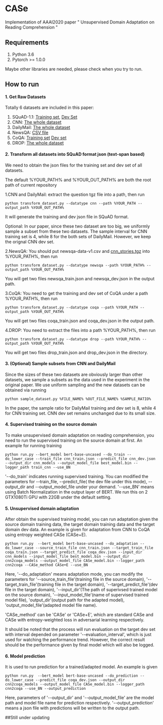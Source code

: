 # CASe
Implementation of AAAI2020 paper " Unsupervised Domain Adaptation on Reading Comprehension "


## Requirements
1. Python 3.6
2. Pytorch >= 1.0.0

Maybe other libraries are needed, please check when you try to run.

## How to run
#### 1. Get Raw Datasets

Totally 6 datasets are included in this paper:

1. SQuAD-1.1: [Training set](https://github.com/rajpurkar/SQuAD-explorer/blob/master/dataset/train-v1.1.json), [Dev Set](https://github.com/rajpurkar/SQuAD-explorer/blob/master/dataset/dev-v1.1.json)
2. CNN: [The whole dataset](https://drive.google.com/uc?export=download&id=0BwmD_VLjROrfTTljRDVZMFJnVWM)
3. DailyMail: [The whole dataset](https://drive.google.com/uc?export=download&id=0BwmD_VLjROrfN0xhTDVteGQ3eG8)
4. NewsQA: [CSV file](https://msropendata.com/datasets/939b1042-6402-4697-9c15-7a28de7e1321)
5. CoQA: [Training set](http://downloads.cs.stanford.edu/nlp/data/coqa/coqa-train-v1.0.json) [Dev set](http://downloads.cs.stanford.edu/nlp/data/coqa/coqa-dev-v1.0.json)
6. DROP: [The whole dataset](https://s3-us-west-2.amazonaws.com/allennlp/datasets/drop/drop_dataset.zip)

#### 2. Transform all datasets into SQuAD format json (text-span based)

We need to obtain the json files for the training set and dev set of all datasets.

The default %YOUR_PATH% and %YOUR_OUT_PATH% are both the root path of current repository

1.CNN and DailyMail: extract the question tgz file into a path, then run

`python transform_dataset.py --datatype cnn --path %YOUR_PATH --output_path %YOUR_OUT_PATH%`

It will generate the training and dev json file in SQuAD format.

Optional: In our paper, since these two dataset are too big, we uniformly sample a subset from these two datasets.
The sample interval for CNN training set is 4, while 8 for the both sets of DailyMail. However, we keep the orignal 
CNN dev set.

2.NewsQA: You should put newsqa-data-v1.csv and [cnn_stories.tgz](https://drive.google.com/uc?export=download&id=0BwmD_VLjROrfTHk4NFg2SndKcjQ)
 into %YOUR_PATH%, then run
 
`python transform_dataset.py --datatype newsqa --path %YOUR_PATH% --output_path %YOUR_OUT_PATH%`

You will get two files newsqa_train.json and newsqa_dev.json in the output path.

3.CoQA: You need to get the training and dev set of CoQA under a path %YOUR_PATH%, then run

`python transform_dataset.py --datatype coqa --path %YOUR_PATH --output_path %YOUR_OUT_PATH%`

You will get two files coqa_train.json and coqa_dev.json in the output path.

4.DROP: You need to extract the files into a path %YOUR_PATH%, then run

`python transform_dataset.py --datatype drop --path %YOUR_PATH% --output_path %YOUR_OUT_PATH%`

You will get two files drop_train.json and drop_dev.json in the directory.

#### 3. (Optional) Sample subsets from CNN and DailyMail

Since the sizes of these two datasets are obviously larger than other datasets, we sample a subsets 
as the data used in the experiment in the original paper.
We use uniform sampling and the new datasets can be obtained via running

`python sample_dataset.py %FILE_NAME% %OUT_FILE_NAME% %SAMPLE_RATIO%`

In the paper, the sample ratio for DailyMail training and dev set is 8, while 4 for 
CNN training set. CNN dev set remains unchanged due to its small size. 

#### 4. Supervised training on the source domain
To make unsupervised domain adaptation on reading comprehension, you need to run the 
supervised training on the source domain at first. An example for running training

`python run.py
--bert_model bert-base-uncased
--do_train
--do_lower_case
--train_file cnn_train.json
--predict_file cnn_dev.json
--output_dir cnn_models
--output_model_file best_model.bin
--logger_path train_cnn
--use_BN`

'--do_train' indicates running supervised training. You can modified the parameters for --train_file, --predict_file(
the dev file under this mode), --output_dir and --output_model_file under your demand. '--use_BN' means using Batch 
Normalization in the output layer of BERT. We run this on 2 GTX1080Ti GPU with 22GB under the default setting.

#### 5. Unsupervised domain adaptation 
After obtain the supervised training model, you can run adaptation given the source domain
training data, the target domain training data and the target domain dev data. An example is given
for adaptation from CNN to CoQA using entropy weighted CASe (CASe+E).

`python run.py 
--bert_model bert-base-uncased
--do_adaptation
--do_lower_case
--source_train_file cnn_train.json
--target_train_file coqa_train.json
--target_predict_file coqa_dev.json
--input_dir cnn_models
--input_model_file best_model.bin
--output_dir cnn2coqa_models
--output_model_file CASe_model.bin
--logger_path cnn2coqa
--CASe_method CASe+E
--use_BN`

Here, '--do_adaptation' means adaptation mode, you can modify the parameters for '--source_train_file'(training file in 
the source domain), '--target_train_file'(training file in the target domain), '--target_predict_file'(dev file in the 
target domain), '--input_dir'(The path of superivsed trained model on the source domain), '--input_model_file'(name of 
supervised trained model file), 'output_dir'(output path for the adapted model), 'output_model_file'(adapted model file 
name). 

'CASe_method' can be 'CASe' or 'CASe+E', which are standard CASe and CASe with entropy-weighted loss in adversarial
learning respectively.

It should be noted that the process will run evaluation on the target dev set with interval depended on parameter
'--evaluation_interval', which is just used for watching the performance trend. However, the correct result should be the 
performance given by final model which will also be logged.

#### 6. Model prediction

It is used to run prediction for a trained/adapted model. An example is given

`python run.py 
--bert_model bert-base-uncased
--do_prediction
--do_lower_case
--predict_file coqa_dev.json
--output_dir cnn2coqa_models
--output_model_file CASe_model.bin
--logger_path cnn2coqa
--use_BN
--output_prediction`

Here, parameters of '--output_dir' and '--output_model_file' are the model path and model file name for prediction
respectively. '--output_prediction' means a json file with predictions will be written to the output path.

##Still under updating
